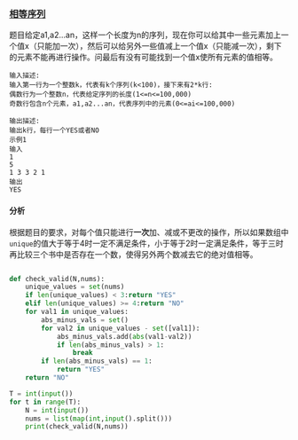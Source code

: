 ### [相等序列](<https://www.nowcoder.com/practice/7492dceb022a4bbebb990695c107823e?tpId=122&&tqId=33723&rp=1&ru=/ta/exam-wangyi&qru=/ta/exam-wangyi/question-ranking>)

题目给定a1,a2...an，这样一个长度为n的序列，现在你可以给其中一些元素加上一个值x（只能加一次），然后可以给另外一些值减上一个值x（只能减一次），剩下的元素不能再进行操作。问最后有没有可能找到一个值x使所有元素的值相等。

```
输入描述:
输入第一行为一个整数k，代表有k个序列(k<100)，接下来有2*k行:
偶数行为一个整数n，代表给定序列的长度(1<=n<=100,000)
奇数行包含n个元素，a1,a2...an，代表序列中的元素(0<=ai<=100,000)

输出描述:
输出k行，每行一个YES或者NO
示例1
输入
1
5
1 3 3 2 1
输出
YES
```

#### 分析

根据题目的要求，对每个值只能进行**一次**加、减或不更改的操作，所以如果数组中`unique`的值大于等于4时一定不满足条件，小于等于2时一定满足条件，等于三时再比较三个书中是否存在一个数，使得另外两个数减去它的绝对值相等。

```python

def check_valid(N,nums):
    unique_values = set(nums)
    if len(unique_values) < 3:return "YES"
    elif len(unique_values) >= 4:return "NO"
    for val1 in unique_values:
        abs_minus_vals = set()
        for val2 in unique_values - set([val1]):
            abs_minus_vals.add(abs(val1-val2))
            if len(abs_minus_vals) > 1:
                break
        if len(abs_minus_vals) == 1:
            return "YES"
    return "NO"

T = int(input())
for t in range(T):
    N = int(input())
    nums = list(map(int,input().split()))
    print(check_valid(N,nums))
```

